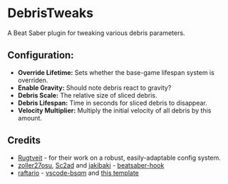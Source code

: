 # DebrisTweaks
A Beat Saber plugin for tweaking various debris parameters.
## Configuration:
* **Override Lifetime:** Sets whether the base-game lifespan system is overriden.
* **Enable Gravity:** Should note debris react to gravity?
* **Debris Scale:** The relative size of sliced debris.
* **Debris Lifespan:** Time in seconds for sliced debris to disappear.
* **Velocity Multiplier:** Multiply the initial velocity of all debris by this amount.
## Credits

* [Rugtveit](https://github.com/Rugtveit) - for their work on a robust, easily-adaptable config system.
* [zoller27osu](https://github.com/zoller27osu), [Sc2ad](https://github.com/Sc2ad) and [jakibaki](https://github.com/jakibaki) - [beatsaber-hook](https://github.com/sc2ad/beatsaber-hook)
* [raftario](https://github.com/raftario) - [vscode-bsqm](https://github.com/raftario/vscode-bsqm) and [this template](https://github.com/raftario/bmbf-mod-template)

